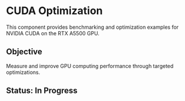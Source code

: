 # CUDA Optimization

This component provides benchmarking and optimization examples for NVIDIA CUDA on the RTX A5500 GPU.

## Objective
Measure and improve GPU computing performance through targeted optimizations.

## Status: In Progress
